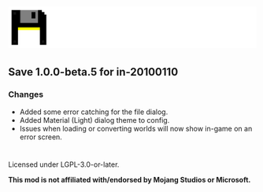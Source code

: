 # ![](./assets/logo.png)  

## Save 1.0.0-beta.5 for in-20100110  

### Changes  
- Added some error catching for the file dialog.  
- Added Material (Light) dialog theme to config.  
- Issues when loading or converting worlds will now show in-game on an error screen.  

#
Licensed under LGPL-3.0-or-later.

**This mod is not affiliated with/endorsed by Mojang Studios or Microsoft.**  
